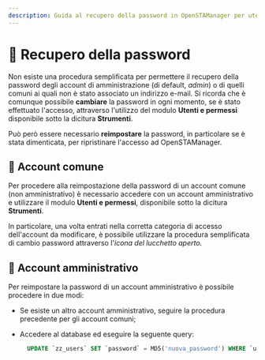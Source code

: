 ```yaml
---
description: Guida al recupero della password in OpenSTAManager per utenti senza indirizzo e-mail
---
```


# 📘 Recupero della password

Non esiste una procedura semplificata per permettere il recupero della password degli account di amministrazione (di default, _admin_) o di quelli comuni ai quali non è stato associato un indirizzo e-mail. Si ricorda che è comunque possibile **cambiare** la password in ogni momento, se è stato effettuato l'accesso, attraverso l'utilizzo del modulo **Utenti e permessi** disponibile sotto la dicitura **Strumenti**.

Può però essere necessario **reimpostare** la password, in particolare se è stata dimenticata, per ripristinare l'accesso ad OpenSTAManager.

## 📘 Account comune

Per procedere alla reimpostazione della password di un account comune (non amministrativo) è necessario accedere con un account amministrativo e utilizzare il modulo **Utenti e permessi**, disponibile sotto la dicitura **Strumenti**.

In particolare, una volta entrati nella corretta categoria di accesso dell'account da modificare, è possibile utilizzare la procedura semplificata di cambio password attraverso l'_icona del lucchetto aperto_.

## 📘 Account amministrativo

Per reimpostare la password di un account amministrativo è possibile procedere in due modi:

* Se esiste un altro account amministrativo, seguire la procedura precedente per gli account comuni;
*   Accedere al database ed eseguire la seguente query:

    ```sql
      UPDATE `zz_users` SET `password` = MD5('nuova_password') WHERE `username` = 'admin';
    ```
